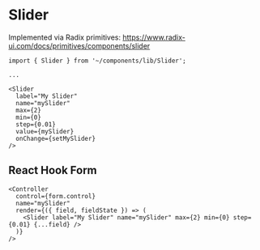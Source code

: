 # Slider

Implemented via Radix primitives: https://www.radix-ui.com/docs/primitives/components/slider

```tsx
import { Slider } from '~/components/lib/Slider';

...

<Slider
  label="My Slider"
  name="mySlider"
  max={2}
  min={0}
  step={0.01}
  value={mySlider}
  onChange={setMySlider}
/>
```

## React Hook Form

```tsx
<Controller
  control={form.control}
  name="mySlider"
  render={({ field, fieldState }) => (
    <Slider label="My Slider" name="mySlider" max={2} min={0} step={0.01} {...field} />
  )}
/>
```
